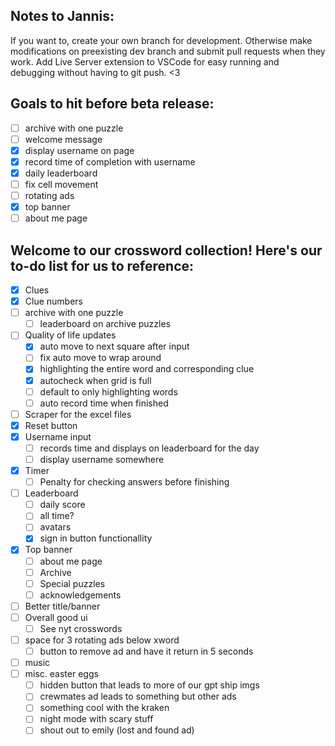 ## Notes to Jannis:
If you want to, create your own branch for development. Otherwise make modifications on preexisting dev branch and submit pull requests when they work. Add Live Server extension to VSCode for easy running and debugging without having to git push. <3

## Goals to hit before beta release:
- [ ] archive with one puzzle
- [ ] welcome message
- [x] display username on page
- [x] record time of completion with username
- [x] daily leaderboard
- [ ] fix cell movement
- [ ] rotating ads
- [x] top banner
- [ ] about me page

## Welcome to our crossword collection! Here's our to-do list for us to reference:

- [x] Clues
- [x] Clue numbers
- [ ] archive with one puzzle
    - [ ] leaderboard on archive puzzles
- [ ] Quality of life updates
    - [x] auto move to next square after input
    - [ ] fix auto move to wrap around
    - [x] highlighting the entire word and corresponding clue
    - [x] autocheck when grid is full
    - [ ] default to only highlighting words
    - [ ] auto record time when finished
- [ ] Scraper for the excel files
- [x] Reset button
- [x] Username input
    - [ ] records time and displays on leaderboard for the day
    - [ ] display username somewhere
- [x] Timer 
    - [ ] Penalty for checking answers before finishing
- [ ] Leaderboard
    - [ ] daily score
    - [ ] all time?
    - [ ] avatars
    - [x] sign in button functionallity
- [x] Top banner
    - [ ] about me page
    - [ ] Archive
    - [ ] Special puzzles
    - [ ] acknowledgements
- [ ] Better title/banner
- [ ] Overall good ui
    - [ ] See nyt crosswords
- [ ] space for 3 rotating ads below xword
    - [ ] button to remove ad and have it return in 5 seconds
- [ ] music
- [ ] misc. easter eggs
    - [ ] hidden button that leads to more of our gpt ship imgs
    - [ ] crewmates ad leads to something but other ads
    - [ ] something cool with the kraken
    - [ ] night mode with scary stuff
    - [ ] shout out to emily (lost and found ad)
